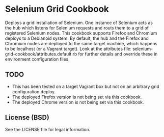 Selenium Grid Cookbook
======================
Deploys a grid installation of Selenium. One instance of Selenium acts as the
hub which listens for Selenium requests and routs them to a grid of registered
Selenium nodes. This cookbook supports Firefox and Chromium deploys to a
Debianoid system. By default, the hub and the Firefox and Chromium nodes are
deployed to the same target machine, which happens to be localhost (or a
Vagrant target). Look at the attributes file:
selenium-grid-cookbook/attributes.default.rb for further details and override
these in environment configuration files.


## TODO

 * This has been tested on a target Vagrant box but not on an arbitrary grid
   configuration deploy.
 * The deployed Firefox version is not being set via this cookbook.
 * The deployed Chrome version is not being set via this cookbook.

## License (BSD)
See the LICENSE file for legal information.
